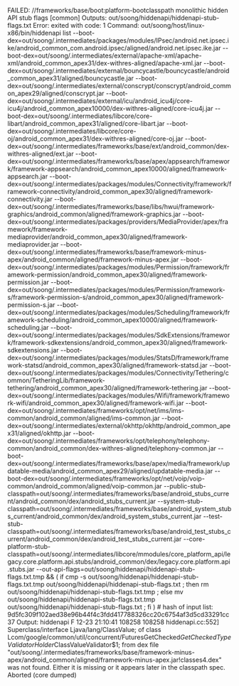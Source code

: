 FAILED: //frameworks/base/boot:platform-bootclasspath monolithic hidden API stub flags [common]
Outputs: out/soong/hiddenapi/hiddenapi-stub-flags.txt
Error: exited with code: 1
Command: out/soong/host/linux-x86/bin/hiddenapi list --boot-dex=out/soong/.intermediates/packages/modules/IPsec/android.net.ipsec.ike/android_common_com.android.ipsec/aligned/android.net.ipsec.ike.jar --boot-dex=out/soong/.intermediates/external/apache-xml/apache-xml/android_common_apex31/dex-withres-aligned/apache-xml.jar --boot-dex=out/soong/.intermediates/external/bouncycastle/bouncycastle/android_common_apex31/aligned/bouncycastle.jar --boot-dex=out/soong/.intermediates/external/conscrypt/conscrypt/android_common_apex29/aligned/conscrypt.jar --boot-dex=out/soong/.intermediates/external/icu/android_icu4j/core-icu4j/android_common_apex10000/dex-withres-aligned/core-icu4j.jar --boot-dex=out/soong/.intermediates/libcore/core-libart/android_common_apex31/aligned/core-libart.jar --boot-dex=out/soong/.intermediates/libcore/core-oj/android_common_apex31/dex-withres-aligned/core-oj.jar --boot-dex=out/soong/.intermediates/frameworks/base/ext/android_common/dex-withres-aligned/ext.jar --boot-dex=out/soong/.intermediates/frameworks/base/apex/appsearch/framework/framework-appsearch/android_common_apex10000/aligned/framework-appsearch.jar --boot-dex=out/soong/.intermediates/packages/modules/Connectivity/framework/framework-connectivity/android_common_apex30/aligned/framework-connectivity.jar --boot-dex=out/soong/.intermediates/frameworks/base/libs/hwui/framework-graphics/android_common/aligned/framework-graphics.jar --boot-dex=out/soong/.intermediates/packages/providers/MediaProvider/apex/framework/framework-mediaprovider/android_common_apex30/aligned/framework-mediaprovider.jar --boot-dex=out/soong/.intermediates/frameworks/base/framework-minus-apex/android_common/aligned/framework-minus-apex.jar --boot-dex=out/soong/.intermediates/packages/modules/Permission/framework/framework-permission/android_common_apex30/aligned/framework-permission.jar --boot-dex=out/soong/.intermediates/packages/modules/Permission/framework-s/framework-permission-s/android_common_apex30/aligned/framework-permission-s.jar --boot-dex=out/soong/.intermediates/packages/modules/Scheduling/framework/framework-scheduling/android_common_apex10000/aligned/framework-scheduling.jar --boot-dex=out/soong/.intermediates/packages/modules/SdkExtensions/framework/framework-sdkextensions/android_common_apex30/aligned/framework-sdkextensions.jar --boot-dex=out/soong/.intermediates/packages/modules/StatsD/framework/framework-statsd/android_common_apex30/aligned/framework-statsd.jar --boot-dex=out/soong/.intermediates/packages/modules/Connectivity/Tethering/common/TetheringLib/framework-tethering/android_common_apex30/aligned/framework-tethering.jar --boot-dex=out/soong/.intermediates/packages/modules/Wifi/framework/framework-wifi/android_common_apex30/aligned/framework-wifi.jar --boot-dex=out/soong/.intermediates/frameworks/opt/net/ims/ims-common/android_common/aligned/ims-common.jar --boot-dex=out/soong/.intermediates/external/okhttp/okhttp/android_common_apex31/aligned/okhttp.jar --boot-dex=out/soong/.intermediates/frameworks/opt/telephony/telephony-common/android_common/dex-withres-aligned/telephony-common.jar --boot-dex=out/soong/.intermediates/frameworks/base/apex/media/framework/updatable-media/android_common_apex29/aligned/updatable-media.jar --boot-dex=out/soong/.intermediates/frameworks/opt/net/voip/voip-common/android_common/aligned/voip-common.jar --public-stub-classpath=out/soong/.intermediates/frameworks/base/android_stubs_current/android_common/dex/android_stubs_current.jar --system-stub-classpath=out/soong/.intermediates/frameworks/base/android_system_stubs_current/android_common/dex/android_system_stubs_current.jar --test-stub-classpath=out/soong/.intermediates/frameworks/base/android_test_stubs_current/android_common/dex/android_test_stubs_current.jar --core-platform-stub-classpath=out/soong/.intermediates/libcore/mmodules/core_platform_api/legacy.core.platform.api.stubs/android_common/dex/legacy.core.platform.api.stubs.jar --out-api-flags=out/soong/hiddenapi/hiddenapi-stub-flags.txt.tmp && ( if cmp -s out/soong/hiddenapi/hiddenapi-stub-flags.txt.tmp out/soong/hiddenapi/hiddenapi-stub-flags.txt ; then rm out/soong/hiddenapi/hiddenapi-stub-flags.txt.tmp ; else mv out/soong/hiddenapi/hiddenapi-stub-flags.txt.tmp out/soong/hiddenapi/hiddenapi-stub-flags.txt ; fi ) # hash of input list: 9d5fc309f102aed38e96b44f4c3fdd417788326cc20c6754af3d5cd33291cc37
Output:
hiddenapi F 12-23 21:10:41 108258 108258 hiddenapi.cc:552] Superclass/interface Ljava/lang/ClassValue; of class Lcom/google/common/util/concurrent/FuturesGetChecked$GetCheckedTypeValidatorHolder$ClassValueValidator$1; from dex file "out/soong/.intermediates/frameworks/base/framework-minus-apex/android_common/aligned/framework-minus-apex.jar!classes4.dex" was not found. Either it is missing or it appears later in the classpath spec.
Aborted (core dumped)

